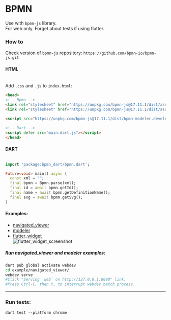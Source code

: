 # BPMN
Use with `bpmn-js` library.
<br> For web only. Forget about tests if using flutter.

### How to

Check version of `bpmn-js` repository: `https://github.com/bpmn-io/bpmn-js.git`

#### HTML
<br>Add `.css` and `.js` to `index.html`:

```html
<head>
<!-- Bpmn -->
<link rel="stylesheet" href="https://unpkg.com/bpmn-js@17.11.1/dist/assets/diagram-js.css">
<link rel="stylesheet" href="https://unpkg.com/bpmn-js@17.11.1/dist/assets/bpmn-font/css/bpmn.css">

<script src="https://unpkg.com/bpmn-js@17.11.1/dist/bpmn-modeler.development.js"></script>

<!-- Dart -->
<script defer src="main.dart.js"></script>
</head>

```

#### DART
```dart

import 'package:bpmn_dart/bpmn.dart';

Future<void> main() async {
  const xml = "";
  final bpmn = Bpmn.parse(xml);
  final id = await bpmn.getId();
  final name = await bpmn.getDefinitionName();
  final svg = await bpmn.getSvg();
}

```

#### Examples:
 - [navigated_viewer](/example/navigated_viewer/)
 - [modeler](/example/modeler/)
 - [flutter_widget](/example/flutter_widget/) <br>![flutter_widget_screenshot](/example/flutter_widget.png "Flutter widget example preview")

##### Run navigated_viewer and modeler examples:
```bash
dart pub global activate webdev
cd example/navigated_viewer/
webdev serve
#Click "Serving `web` on http://127.0.0.1:8080" link.
#Press Ctrl-C, then Y, to interrupt webdev batch process.
```
---

### Run tests:
`dart test --platform chrome`